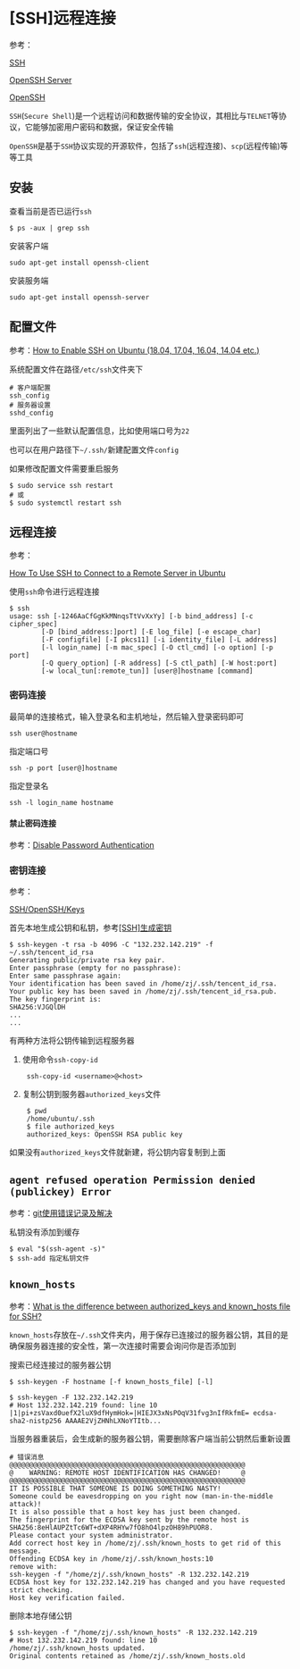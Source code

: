 
# [SSH]远程连接

参考：

[SSH](https://help.ubuntu.com/community/SSH)

[OpenSSH Server](https://help.ubuntu.com/lts/serverguide/openssh-server.html.en)

[OpenSSH](https://baike.baidu.com/item/OpenSSH)

`SSH`(`Secure Shell`)是一个远程访问和数据传输的安全协议，其相比与`TELNET`等协议，它能够加密用户密码和数据，保证安全传输

`OpenSSH`是基于`SSH`协议实现的开源软件，包括了`ssh`(远程连接)、`scp`(远程传输)等等工具

## 安装

查看当前是否已运行`ssh`

    $ ps -aux | grep ssh

安装客户端

    sudo apt-get install openssh-client

安装服务端

    sudo apt-get install openssh-server

## 配置文件

参考：[How to Enable SSH on Ubuntu (18.04, 17.04, 16.04, 14.04 etc.)](https://thishosting.rocks/how-to-enable-ssh-on-ubuntu/)

系统配置文件在路径`/etc/ssh`文件夹下

    # 客户端配置
    ssh_config
    # 服务器设置
    sshd_config

里面列出了一些默认配置信息，比如使用端口号为`22`

也可以在用户路径下`~/.ssh/`新建配置文件`config`

如果修改配置文件需要重启服务

    $ sudo service ssh restart
    # 或
    $ sudo systemctl restart ssh

## 远程连接

参考：

[How To Use SSH to Connect to a Remote Server in Ubuntu ](https://www.digitalocean.com/community/tutorials/how-to-use-ssh-to-connect-to-a-remote-server-in-ubuntu)

使用`ssh`命令进行远程连接

    $ ssh
    usage: ssh [-1246AaCfGgKkMNnqsTtVvXxYy] [-b bind_address] [-c cipher_spec]
            [-D [bind_address:]port] [-E log_file] [-e escape_char]
            [-F configfile] [-I pkcs11] [-i identity_file] [-L address]
            [-l login_name] [-m mac_spec] [-O ctl_cmd] [-o option] [-p port]
            [-Q query_option] [-R address] [-S ctl_path] [-W host:port]
            [-w local_tun[:remote_tun]] [user@]hostname [command]

### 密码连接

最简单的连接格式，输入登录名和主机地址，然后输入登录密码即可

    ssh user@hostname
    
指定端口号

    ssh -p port [user@]hostname 

指定登录名

    ssh -l login_name hostname

#### 禁止密码连接

参考：[Disable Password Authentication](https://help.ubuntu.com/community/SSH/OpenSSH/Configuring#disable-password-authentication)

### 密钥连接

参考：

[SSH/OpenSSH/Keys](https://help.ubuntu.com/community/SSH/OpenSSH/Keys)

首先本地生成公钥和私钥，参考[[SSH]生成密钥](./[SSH]生成密钥.md)

    $ ssh-keygen -t rsa -b 4096 -C "132.232.142.219" -f ~/.ssh/tencent_id_rsa
    Generating public/private rsa key pair.
    Enter passphrase (empty for no passphrase): 
    Enter same passphrase again: 
    Your identification has been saved in /home/zj/.ssh/tencent_id_rsa.
    Your public key has been saved in /home/zj/.ssh/tencent_id_rsa.pub.
    The key fingerprint is:
    SHA256:VJGQlDH
    ...
    ...

有两种方法将公钥传输到远程服务器

1. 使用命令`ssh-copy-id`

        ssh-copy-id <username>@<host>

2. 复制公钥到服务器`authorized_keys`文件

        $ pwd
        /home/ubuntu/.ssh
        $ file authorized_keys 
        authorized_keys: OpenSSH RSA public key

如果没有`authorized_keys`文件就新建，将公钥内容复制到上面

## `agent refused operation Permission denied (publickey) Error`

参考：[git使用错误记录及解决](https://segmentfault.com/a/1190000008733238)

私钥没有添加到缓存

    $ eval "$(ssh-agent -s)"
    $ ssh-add 指定私钥文件

## `known_hosts`

参考：[What is the difference between authorized_keys and known_hosts file for SSH?](https://security.stackexchange.com/questions/20706/what-is-the-difference-between-authorized-keys-and-known-hosts-file-for-ssh)

`known_hosts`存放在`~/.ssh`文件夹内，用于保存已连接过的服务器公钥，其目的是确保服务器连接的安全性，第一次连接时需要会询问你是否添加到

搜索已经连接过的服务器公钥

    $ ssh-keygen -F hostname [-f known_hosts_file] [-l]

    $ ssh-keygen -F 132.232.142.219
    # Host 132.232.142.219 found: line 10 
    |1|pi+zsVaxd0uefX2luX9dfHymHok=|HIEJX3xNsPOqV31fvg3nIfRkfmE= ecdsa-sha2-nistp256 AAAAE2VjZHNhLXNoYTItb...

当服务器重装后，会生成新的服务器公钥，需要删除客户端当前公钥然后重新设置

    # 错误消息
    @@@@@@@@@@@@@@@@@@@@@@@@@@@@@@@@@@@@@@@@@@@@@@@@@@@@@@@@@@@
    @    WARNING: REMOTE HOST IDENTIFICATION HAS CHANGED!     @
    @@@@@@@@@@@@@@@@@@@@@@@@@@@@@@@@@@@@@@@@@@@@@@@@@@@@@@@@@@@
    IT IS POSSIBLE THAT SOMEONE IS DOING SOMETHING NASTY!
    Someone could be eavesdropping on you right now (man-in-the-middle attack)!
    It is also possible that a host key has just been changed.
    The fingerprint for the ECDSA key sent by the remote host is
    SHA256:8eHlAUPZtTc6WT+dXP4RHYw7fO8hO4lpzOH89hPUOR8.
    Please contact your system administrator.
    Add correct host key in /home/zj/.ssh/known_hosts to get rid of this message.
    Offending ECDSA key in /home/zj/.ssh/known_hosts:10
    remove with:
    ssh-keygen -f "/home/zj/.ssh/known_hosts" -R 132.232.142.219
    ECDSA host key for 132.232.142.219 has changed and you have requested strict checking.
    Host key verification failed.

删除本地存储公钥

    $ ssh-keygen -f "/home/zj/.ssh/known_hosts" -R 132.232.142.219
    # Host 132.232.142.219 found: line 10
    /home/zj/.ssh/known_hosts updated.
    Original contents retained as /home/zj/.ssh/known_hosts.old